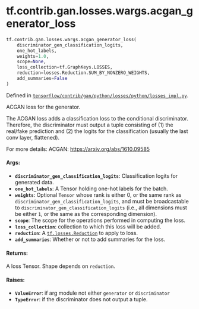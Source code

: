 <div itemscope itemtype="http://developers.google.com/ReferenceObject">
<meta itemprop="name" content="tf.contrib.gan.losses.wargs.acgan_generator_loss" />
</div>

# tf.contrib.gan.losses.wargs.acgan_generator_loss

``` python
tf.contrib.gan.losses.wargs.acgan_generator_loss(
    discriminator_gen_classification_logits,
    one_hot_labels,
    weights=1.0,
    scope=None,
    loss_collection=tf.GraphKeys.LOSSES,
    reduction=losses.Reduction.SUM_BY_NONZERO_WEIGHTS,
    add_summaries=False
)
```



Defined in [`tensorflow/contrib/gan/python/losses/python/losses_impl.py`](https://www.tensorflow.org/code/tensorflow/contrib/gan/python/losses/python/losses_impl.py).

ACGAN loss for the generator.

The ACGAN loss adds a classification loss to the conditional discriminator.
Therefore, the discriminator must output a tuple consisting of
  (1) the real/fake prediction and
  (2) the logits for the classification (usually the last conv layer,
      flattened).

For more details:
  ACGAN: https://arxiv.org/abs/1610.09585

#### Args:

* <b>`discriminator_gen_classification_logits`</b>: Classification logits for generated
    data.
* <b>`one_hot_labels`</b>: A Tensor holding one-hot labels for the batch.
* <b>`weights`</b>: Optional `Tensor` whose rank is either 0, or the same rank as
    `discriminator_gen_classification_logits`, and must be broadcastable to
    `discriminator_gen_classification_logits` (i.e., all dimensions must be
    either `1`, or the same as the corresponding dimension).
* <b>`scope`</b>: The scope for the operations performed in computing the loss.
* <b>`loss_collection`</b>: collection to which this loss will be added.
* <b>`reduction`</b>: A <a href="../../../../../tf/losses/Reduction.md"><code>tf.losses.Reduction</code></a> to apply to loss.
* <b>`add_summaries`</b>: Whether or not to add summaries for the loss.


#### Returns:

A loss Tensor. Shape depends on `reduction`.


#### Raises:

* <b>`ValueError`</b>: if arg module not either `generator` or `discriminator`
* <b>`TypeError`</b>: if the discriminator does not output a tuple.